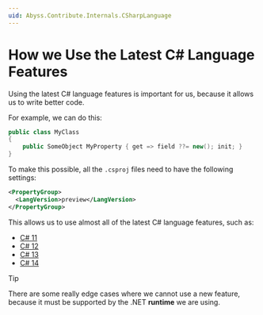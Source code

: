 ```yaml
---
uid: Abyss.Contribute.Internals.CSharpLanguage
---
```


# How we Use the Latest C# Language Features

Using the latest C# language features is important for us, because it allows us to write better code.

For example, we can do this:

```c#
public class MyClass
{
    public SomeObject MyProperty { get => field ??= new(); init; }
}
```

To make this possible, all the `.csproj` files need to have the following settings:

```xml
<PropertyGroup>
  <LangVersion>preview</LangVersion>
</PropertyGroup>
```

This allows us to use almost all of the latest C# language features, such as:

- [C# 11](https://learn.microsoft.com/en-us/dotnet/csharp/whats-new/csharp-11)
- [C# 12](https://learn.microsoft.com/en-us/dotnet/csharp/whats-new/csharp-12)
- [C# 13](https://learn.microsoft.com/en-us/dotnet/csharp/whats-new/csharp-13)
- [C# 14](https://learn.microsoft.com/en-us/dotnet/csharp/whats-new/csharp-14)

> [!TIP]
> There are some really edge cases where we cannot use a new feature,
> because it must be supported by the .NET **runtime** we are using.

